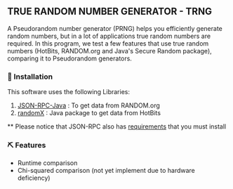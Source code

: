 ## TRUE RANDOM NUMBER GENERATOR - TRNG

A Pseudorandom number generator (PRNG) helps you efficiently generate random numbers, but in a lot of applications true random numbers are required. 
In this program, we test a few features that use true random numbers (HotBits, RANDOM.org and Java's Secure Random package), comparing it to Pseudorandom generators.

### 🏁 Installation <a name = "inicio"></a>

This software uses the following Libraries:
1. <a href= "https://github.com/RandomOrg/JSON-RPC-Java">JSON-RPC-Java</a> : To get data from RANDOM.org
2. <a href= "https://www.fourmilab.ch/hotbits/source/randomX/randomX.html">randomX</a> : Java package to get data from HotBits

** Please notice that JSON-RPC also has <a href="https://github.com/RandomOrg/JSON-RPC-Java#installation">requirements</a> that you must install

### ⛏️ Features <a name = "Features"></a>

- Runtime comparison
- Chi-squared comparison (not yet implement due to hardware deficiency)
